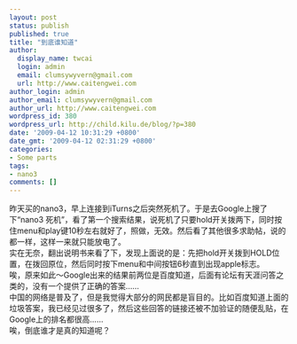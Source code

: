 ```yaml
---
layout: post
status: publish
published: true
title: "到底谁知道"
author:
  display_name: twcai
  login: admin
  email: clumsywyvern@gmail.com
  url: http://www.caitengwei.com
author_login: admin
author_email: clumsywyvern@gmail.com
author_url: http://www.caitengwei.com
wordpress_id: 380
wordpress_url: http://child.kilu.de/blog/?p=380
date: '2009-04-12 10:31:29 +0800'
date_gmt: '2009-04-12 02:31:29 +0800'
categories:
- Some parts
tags:
- nano3
comments: []
---
```

<p>昨天买的nano3，早上连接到iTurns之后突然死机了。于是去Google上搜了下&ldquo;nano3 死机&rdquo;，看了第一个搜索结果，说死机了只要hold开关拨两下，同时按住menu和play键10秒左右就好了，照做，无效。然后看了其他很多求助帖，说的都一样，这样一来就只能放电了。<br />
实在无奈，翻出说明书来看了下，发现上面说的是：先把hold开关拨到HOLD位置，在拨回原位，然后同时按下menu和中间按钮6秒直到出现apple标志。<br />
唉，原来如此～Google出来的结果前两位是百度知道，后面有论坛有天涯问答之类的，没有一个提供了正确的答案&hellip;&hellip;<br />
中国的网络是普及了，但是我觉得大部分的网民都是盲目的。比如百度知道上面的垃圾答案，我已经见过很多了，然后这些回答的链接还被不加验证的随便乱贴，在Google上的排名都很高&hellip;&hellip;<br />
唉，倒底谁才是真的知道呢？</p>
